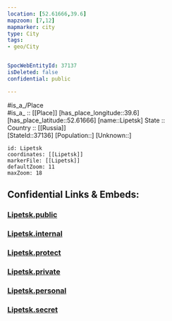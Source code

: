 ```yaml
---
location: [52.61666,39.6] 
mapzoom: [7,12] 
mapmarker: city 
type: City
tags:
- geo/City


SpocWebEntityId: 37137
isDeleted: false
confidential: public

---
```

#is_a_/Place  
#is_a_ :: [[Place]] 
[has_place_longitude::39.6] 
[has_place_latitude::52.61666] 
[name::Lipetsk] 
State ::  
Country :: [[Russia]]  
[StateId::37136] 
[Population::] 
[Unknown::] 


```leaflet
id: Lipetsk
coordinates: [[Lipetsk]] 
markerFile: [[Lipetsk]] 
defaultZoom: 11 
maxZoom: 18
```


## Confidential Links & Embeds: 

### [Lipetsk.public](/_public/\Earth\Continent\Europe\Europe~East\Russia\Russia~Central\Lipetsk_Oblast\CityLipetsk.public.md) 

### [Lipetsk.internal](/_internal/\Earth\Continent\Europe\Europe~East\Russia\Russia~Central\Lipetsk_Oblast\CityLipetsk.internal.md) 

### [Lipetsk.protect](/_protect/\Earth\Continent\Europe\Europe~East\Russia\Russia~Central\Lipetsk_Oblast\CityLipetsk.protect.md) 

### [Lipetsk.private](/_private/\Earth\Continent\Europe\Europe~East\Russia\Russia~Central\Lipetsk_Oblast\CityLipetsk.private.md) 

### [Lipetsk.personal](/_personal/\Earth\Continent\Europe\Europe~East\Russia\Russia~Central\Lipetsk_Oblast\CityLipetsk.personal.md) 

### [Lipetsk.secret](/_secret/\Earth\Continent\Europe\Europe~East\Russia\Russia~Central\Lipetsk_Oblast\CityLipetsk.secret.md)

